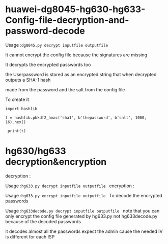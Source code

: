 # huawei-dg8045-hg630-hg633-Config-file-decryption-and-password-decode

Usage :`dg8045.py decrypt inputfile outputfile
`

It cannot encrypt the config file because the signatures are missing 

It decrypts the encrypted passwords too 

the Userpassword is stored as an encrypted string that when decrypted
outputs a SHA-1 hash

made from the password and the salt from the config file 

To create it 

`import hashlib`

`
t = hashlib.pbkdf2_hmac('sha1', b'thepassword', b'salt', 1000, 16).hex()
`


`
print(t)`

# hg630/hg633 decryption&encryption 

decryption :

Usage :`hg633.py decrypt inputfile outputfile
`
encryption : 

Usage :`hg633.py encrypt inputfile outputfile
`
To decode the encrypted passwords 

Usage :`hg633decode.py decrypt inputfile outputfile
`
note that you can only encrypt the config file generated by hg633.py not hg633decode.py because of the decoded passwords 

it decodes almost all the passwords expect the admin cause the needed IV is different for each ISP 
